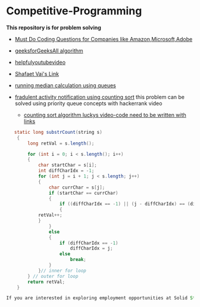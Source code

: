 # Competitive-Programming
__This repository is for problem solving__ 
- [Must Do Coding Questions for Companies like Amazon,Microsoft,Adobe](https://www.geeksforgeeks.org/must-do-coding-questions-for-companies-like-amazon-microsoft-adobe/#stack) 
- [geeksforGeeksAll algorithm](https://www.geeksforgeeks.org/fundamentals-of-algorithms/)
- [helpfulyoutubevideo](https://youtu.be/bVKHRtafgPc)

- [Shafaet Vai's Link](http://www.shafaetsplanet.com/)

- [running median calculation using queues](https://www.youtube.com/watch?v=VmogG01IjYc)
- [fradulent activity notification using counting sort](https://jjromi.github.io/2017/lucky_45/) this problem can be solved using priority queue concepts with hackerrank video
  - [counting sort algorithm luckys video-code need to be written with links](https://www.youtube.com/watch?v=pEJiGC-ObQE)
```java
   static long substrCount(string s)
    {
        long retVal = s.length();

        for (int i = 0; i < s.length(); i++)
        {
            char startChar = s[i];
            int diffCharIdx = -1;
            for (int j = i + 1; j < s.length; j++)
            {
                char currChar = s[j];
                if (startChar == currChar)
                {
                    if ((diffCharIdx == -1) || (j - diffCharIdx) == (diffCharIdx - i))
                    { 
			retVal++;
		    }
                }
                else
                {
                    if (diffCharIdx == -1)
                        diffCharIdx = j;
                    else
                        break;
                }
            }// inner for loop
        } // outer for loop
        return retVal;
    }

If you are interested in exploring employment opportunities at Solid State Cooling Systems, please contact us directly by calling 1-845-296-1300 or sending us an email at info1@sscooling.com.
```
